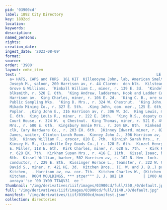```yaml
---
pid: '03900cd'
label: 1892 City Directory
key: 1892cd
location: 
keywords: 
description: 
named_persons: 
rights: 
creation_date: 
ingest_date: '2023-08-09'
format: 
source: 
order: '3900'
layout: cmhc_item
text: '                                                             LE. BROWN, sxor-223.
  a» HATS, CAPS and FURS  161 KIT  Killeooyne John, lab, American Smelter.  Killoran
  Joseph M., saloon, 200 Harrison av, r. 44 Claren-  don blk.  Kilstead ‘Hans, painter,
  Grove & Williams.  ‘Kimball William C., miner, r. 139 E. 3d.  ‘Kindelan Joseph,
  blksmith, r. 520 E. 6th.  ‘King Andrew, ladderman, Hook and Ladder Co. No. 1, 704
  Harrison av.  King Charles, miner, r. 106 E. 2d.  ‘King C. B., ore sorter, Leadville
  Public Sampling Wks.  ‘King D. Mrs., r. 324 W. Chestnut.  ‘King John, teamster,
  Mikado Mining Co., r. 327 E. 5th.  .King John, com. mer., 125 E. 6th, r. 907 N.
  Poplar.  ;King John E., 316 Harrison av, r. 306 W. 3d.  King Lewis, miner, r. 418
  E. 6th.  King Louis R., miner, r. 222 E. 10th.  “King R.S., deputy county surveyor,
  Court House, r. 324 W.  q Chestnut.  King Thomas, miner, r. 521 E. 4th.  King Wilhelmina
  Mrs., r. 600 E. 6th.  Kingsbury Annie Mrs., r. 304 EK. 8th.  Kinkead Walter B.,
  clk, Cary Hardware Co., r. 203 EH. 6th.  }Kinney Edward, miner, r. 823 E. 7th. ,  -Kinney
  James, waiter, Clinton Lunch Room.  Kinney John J., 306 Harrison av, r. 45 Delaware
  bik.  Kinney William F., grocer, 820 E. 7th.  Kinnish Sarah Mrs., r. 717 E. 7th.  |
  Kinsey H. M., (Leadville Dry Goods Co.,) r. 120 E. 6th.  Kinzel Henry, baker, J.
  E. Miller, 118 E. 6th.  Kirk Charles, miner, r. 628 E. 7th.  - Kirk Robert B., miner,
  r. 628 EK. 7th.  Kirkham Susan Mrs., r. 416 E. 11th.  Kissel Isaac, bds. 230 W.
  6th.  Kissel William, barber, 502 Harrisen av, r. 102 N. Hem- lock.  Kissick John,
  conductor, r. 229 E. 8th.  Kissinger Horace L., teamster, r. 322 W. Chestnut.  Kistler
  David S., miner, r. 421 HE. 3d.  Kitchen Bros., (C. W. and J. B.,) proprs, Hotel
  Kitchen,  . Harrison av, nw. cor. 7th.  Kitchen Charles W., (Kitchen Bros.,) Hotel
  Kitchen.  ROOM MOULDINGS, *** stzer""" J, J. QUI 10         | 1V00 ALO NONVO cereus
  avraya''se ‘00 1¥09 TTAQV31  ee '
thumbnail: "/img/derivatives/iiif/images/03900cd/full/250,/0/default.jpg"
full: "/img/derivatives/iiif/images/03900cd/full/1140,/0/default.jpg"
manifest: "/img/derivatives/iiif/03900cd/manifest.json"
collection: directories
---
```

